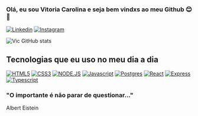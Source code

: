 

### Olá, eu sou Vitoria Carolina e seja bem vindxs ao meu Github 😊👋

[![Linkedin](	https://img.shields.io/badge/LinkedIn-0077B5?style=for-the-badge&logo=linkedin&logoColor=white)](https://www.linkedin.com/in/vitoria-carolina-7440611b3/)
[![Instagram](https://img.shields.io/badge/Instagram-E4405F?style=for-the-badge&logo=instagram&logoColor=white)](https://www.instagram.com/vicmaromba/)

![Vic GitHub stats](https://github-readme-stats.vercel.app/api?username=vitoriadeveloper&show_icons=true&theme=dracula)

## Tecnologias que eu uso no meu dia a dia

[![HTML5](https://img.shields.io/badge/HTML5-E34F26?style=for-the-badge&logo=html5&logoColor=white)]()
[![CSS3](https://img.shields.io/badge/CSS3-1572B6?style=for-the-badge&logo=css3&logoColor=white)]()
[![NODE.JS](https://img.shields.io/badge/Node.js-43853D?style=for-the-badge&logo=node.js&logoColor=white)]()
[![Javascript](https://img.shields.io/badge/JavaScript-F7DF1E?style=for-the-badge&logo=javascript&logoColor=black)]()
[![Postgres](https://img.shields.io/badge/PostgreSQL-316192?style=for-the-badge&logo=postgresql&logoColor=white)]()
[![React](https://img.shields.io/badge/React-20232A?style=for-the-badge&logo=react&logoColor=61DAFB)]()
[![Express](https://img.shields.io/badge/Express.js-404D59?style=for-the-badge)]()
[![Typescript](https://img.shields.io/badge/TypeScript-007ACC?style=for-the-badge&logo=typescript&logoColor=white)]()


### "O importante é não parar de questionar..."
Albert Eistein 


